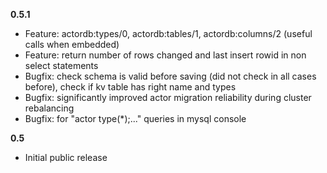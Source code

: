 **0.5.1**

- Feature: actordb:types/0, actordb:tables/1, actordb:columns/2 (useful calls when embedded)
- Feature: return number of rows changed and last insert rowid in non select statements
- Bugfix: check schema is valid before saving (did not check in all cases before), check if kv table has right name and types
- Bugfix: significantly improved actor migration reliability during cluster rebalancing
- Bugfix: for "actor type(*);..." queries in mysql console


**0.5**

- Initial public release